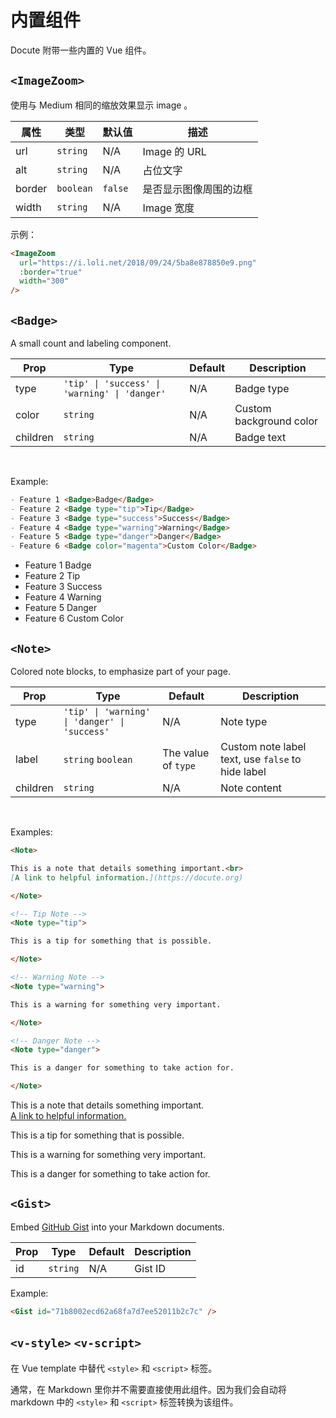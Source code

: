 # 内置组件

Docute 附带一些内置的 Vue 组件。

## `<ImageZoom>`

使用与 Medium 相同的缩放效果显示 image 。

|属性|类型|默认值|描述|
|---|---|---|---|
|url|`string`|N/A|Image 的 URL|
|alt|`string`|N/A|占位文字|
|border|`boolean`|`false`|是否显示图像周围的边框|
|width|`string`|N/A|Image 宽度|

示例：

```markdown
<ImageZoom 
  url="https://i.loli.net/2018/09/24/5ba8e878850e9.png" 
  :border="true" 
  width="300"
/>
```

<ImageZoom url="https://i.loli.net/2018/09/24/5ba8e878850e9.png" :border="true" width="300"/>


## `<Badge>`

A small count and labeling component.

| Prop     | Type                                                | Default | Description             |
| -------- | --------------------------------------------------- | ------- | ----------------------- |
| type     | <code>'tip' &#x7C; 'success' &#x7C; 'warning' &#x7C; 'danger'</code> | N/A | Badge type              |
| color    | `string`                                            | N/A     | Custom background color |
| children | `string`                                            | N/A     | Badge text              |

<br>

Example:

```markdown
- Feature 1 <Badge>Badge</Badge>
- Feature 2 <Badge type="tip">Tip</Badge>
- Feature 3 <Badge type="success">Success</Badge>
- Feature 4 <Badge type="warning">Warning</Badge>
- Feature 5 <Badge type="danger">Danger</Badge>
- Feature 6 <Badge color="magenta">Custom Color</Badge>
```

- Feature 1 <Badge>Badge</Badge>
- Feature 2 <Badge type="tip">Tip</Badge>
- Feature 3 <Badge type="success">Success</Badge>
- Feature 4 <Badge type="warning">Warning</Badge>
- Feature 5 <Badge type="danger">Danger</Badge>
- Feature 6 <Badge color="magenta">Custom Color</Badge>

## `<Note>`

Colored note blocks, to emphasize part of your page.

| Prop     | Type                                                                | Default             | Description                                       |
| -------- | ------------------------------------------------------------------- | ------------------- | ------------------------------------------------- |
| type     | <code>'tip' &#x7C; 'warning' &#x7C; 'danger' &#x7C; 'success'</code> | N/A                 | Note type                                         |
| label    | `string` `boolean`                                                  | The value of `type` | Custom note label text, use `false` to hide label |
| children | `string`                                                            | N/A                 | Note content                                      |

<br>

Examples:

```markdown
<Note>

This is a note that details something important.<br>
[A link to helpful information.](https://docute.org)

</Note>

<!-- Tip Note -->
<Note type="tip">

This is a tip for something that is possible.

</Note>

<!-- Warning Note -->
<Note type="warning">

This is a warning for something very important.

</Note>

<!-- Danger Note -->
<Note type="danger">

This is a danger for something to take action for.

</Note>
```

<Note>

This is a note that details something important.<br>
[A link to helpful information.](https://docute.org)

</Note>

<!-- Tip Note -->
<Note type="tip">

This is a tip for something that is possible.

</Note>

<!-- Warning Note -->
<Note type="warning">

This is a warning for something very important.

</Note>

<!-- Danger Note -->
<Note type="danger">

This is a danger for something to take action for.

</Note>

## `<Gist>`

Embed [GitHub Gist](https://gist.github.com/) into your Markdown documents.

|Prop|Type|Default|Description|
|---|---|---|---|
|id|`string`|N/A|Gist ID|

Example:

```markdown
<Gist id="71b8002ecd62a68fa7d7ee52011b2c7c" />
```

<Gist id="71b8002ecd62a68fa7d7ee52011b2c7c" />

## `<v-style>` `<v-script>`

在 Vue template 中替代 `<style>` 和 `<script>` 标签。

通常，在 Markdown 里你并不需要直接使用此组件。因为我们会自动将 markdown 中的 `<style>` 和 `<script>` 标签转换为该组件。
